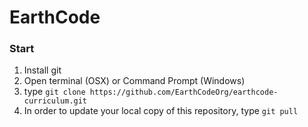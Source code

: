 # EarthCode

### Start
1. Install git
2. Open terminal (OSX) or Command Prompt (Windows)
3. type `git clone https://github.com/EarthCodeOrg/earthcode-curriculum.git`
4. In order to update your local copy of this repository, type `git pull`
